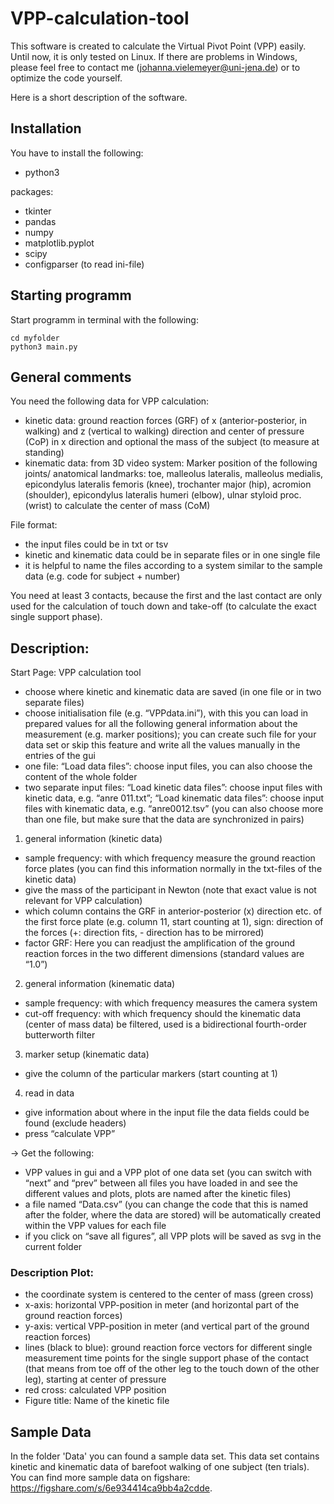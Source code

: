 # VPP-calculation-tool

This software is created to calculate the Virtual Pivot Point (VPP) easily. Until now, it is only tested on Linux. If there are problems in Windows, please feel free to contact me (johanna.vielemeyer@uni-jena.de) or to optimize the code yourself.

Here is a short description of the software.

## Installation

You have to install the following:

- python3

packages:

- tkinter
- pandas
- numpy
- matplotlib.pyplot
- scipy
- configparser (to read ini-file)

## Starting programm

Start programm in terminal with the following:

```
cd myfolder
python3 main.py
```

## General comments

You need the following data for VPP calculation:
- kinetic data: ground reaction forces (GRF) of x (anterior-posterior, in walking) and z (vertical to walking) direction and center of pressure (CoP) in x direction and optional the mass of the subject (to measure at standing)
- kinematic data: from 3D video system: Marker position of the following joints/ anatomical landmarks: toe, malleolus lateralis, malleolus medialis, epicondylus lateralis femoris (knee), trochanter major (hip), acromion (shoulder), epicondylus lateralis humeri (elbow), ulnar styloid proc. (wrist) to calculate the center of mass (CoM)

File format:
- the input files could be in txt or tsv
- kinetic and kinematic data could be in separate files or in one single file
- it is helpful to name the files according to a system similar to the sample data (e.g. code for subject + number)

You need at least 3 contacts, because the first and the last contact are only used for the calculation of touch down and take-off (to calculate the exact single support phase).




## Description:

Start Page: VPP calculation tool
- choose where kinetic and kinematic data are saved (in one file or in two separate files)
- choose initialisation file (e.g. “VPPdata.ini”), with this you can load in prepared values for all the following general information about the measurement (e.g. marker positions); you can create such file for your data set or skip this feature and write all the values manually in the entries of the gui
- one file: “Load data files”: choose input files, you can also choose the content of the whole folder
- two separate input files: “Load kinetic data files”: choose input files with kinetic data, e.g. “anre 011.txt”; “Load kinematic data files”: choose input files with kinematic data, e.g. “anre0012.tsv” (you can also choose more than one file, but make sure that the data are synchronized in pairs)

1. general information (kinetic data)
- sample frequency: with which frequency measure the ground reaction force plates (you can find this information normally in the txt-files of the kinetic data)
- give the mass of the participant in Newton (note that exact value is not relevant for VPP calculation)
- which column contains the GRF in anterior-posterior (x) direction etc. of the first force plate (e.g. column 11, start counting at 1), sign: direction of the forces (+: direction fits, - direction has to be mirrored)
- factor GRF: Here you can readjust the amplification of the ground reaction forces in the two different dimensions (standard values are “1.0”) 

2. general information (kinematic data)
- sample frequency: with which frequency measures the camera system
- cut-off frequency: with which frequency should the kinematic data (center of mass data) be filtered, used is a bidirectional fourth-order butterworth filter

3. marker setup (kinematic data)
- give the column of the particular markers (start counting at 1)

4. read in data
- give information about where in the input file the data fields could be found (exclude headers)
- press “calculate VPP”

→ Get the following:
 - VPP values in gui and a VPP plot of one data set (you can switch with “next” and “prev” between all files you have loaded in and see the different values and plots, plots are named after the kinetic files)
- a file named “Data.csv” (you can change the code that this is named after the folder, where the data are stored) will be automatically created within the VPP values for each file
- if you click on “save all figures”, all VPP plots will be saved as svg in the current folder

### Description Plot:
- the coordinate system is centered to the center of mass (green cross)
- x-axis: horizontal VPP-position in meter (and horizontal part of the ground reaction forces)
- y-axis: vertical VPP-position in meter (and vertical part of the ground reaction forces)
- lines (black to blue): ground reaction force vectors for different single measurement time points for the single support phase of the contact (that means from toe off of the other leg to the touch down of the other leg), starting at center of pressure
- red cross: calculated VPP position
- Figure title: Name of the kinetic file

## Sample Data
In the folder 'Data' you can found a sample data set. This data set contains kinetic and kinematic data of barefoot walking of one subject (ten trials). You can find more sample data on figshare: https://figshare.com/s/6e934414ca9bb4a2cdde.


